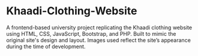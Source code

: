# Khaadi-Clothing-Website
A frontend-based university project replicating the Khaadi clothing website using HTML, CSS, JavaScript, Bootstrap, and PHP. Built to mimic the original site's design and layout. Images used reflect the site’s appearance during the time of development.
